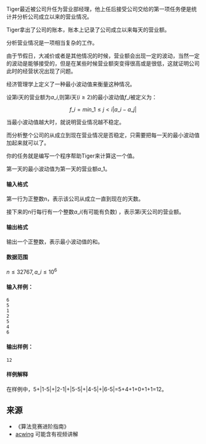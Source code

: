 Tiger最近被公司升任为营业部经理，他上任后接受公司交给的第一项任务便是统计并分析公司成立以来的营业情况。

Tiger拿出了公司的账本，账本上记录了公司成立以来每天的营业额。

分析营业情况是一项相当复杂的工作。

由于节假日，大减价或者是其他情况的时候，营业额会出现一定的波动，当然一定的波动是能够接受的，但是在某些时候营业额突变得很高或是很低，这就证明公司此时的经营状况出现了问题。

经济管理学上定义了一种最小波动值来衡量这种情况。

设第i天的营业额为$a\_i$,则第i天($i \ge 2$)的最小波动值$f\_i$被定义为：

$$f\_i=min\_{1 \le j < i}|a\_i-a\_j|$$

当最小波动值越大时，就说明营业情况越不稳定。

而分析整个公司的从成立到现在营业情况是否稳定，只需要把每一天的最小波动值加起来就可以了。

你的任务就是编写一个程序帮助Tiger来计算这一个值。

第一天的最小波动值为第一天的营业额$a\_1$。

#### 输入格式

第一行为正整数n，表示该公司从成立一直到现在的天数。

接下来的n行每行有一个整数$a\_i$(有可能有负数) ，表示第i天公司的营业额。

#### 输出格式

输出一个正整数，表示最小波动值的和。

#### 数据范围

$n \le 32767, a\_i \le 10^6$

#### 输入样例：

```
6
5
1
2
5
4
6
```

#### 输出样例：

```
12
```

#### 样例解释

在样例中，5+|1-5|+|2-1|+|5-5|+|4-5|+|6-5|=5+4+1+0+1+1=12。

## 来源 
- 《算法竞赛进阶指南》
- [acwing](https://www.acwing.com/problem/content/267/) 可能含有视频讲解